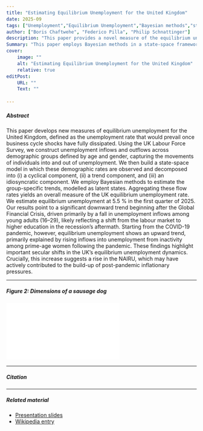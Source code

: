 ```yaml
---
title: "Estimating Equilibrium Unemployment for the United Kingdom" 
date: 2025-09
tags: ["Unemployment","Equilibrium Unemployment","Bayesian methods","state-space","labor force participation"]
author: ["Boris Chaftwehe", "Federico Pilla", "Philip Schnattinger"]
description: "This paper provides a novel measure of the equilibrium unemployment rate for the United Kingdom." 
Summary: "This paper employs Bayesian methods in a state-space framework to measure the equilibrium unemployment rate of the United Kingdom." 
cover:
    image: ""
    alt: "Estimating Equilibrium Unemployment for the United Kingdom"
    relative: true
editPost:
    URL: ""
    Text: ""

---
```




##### Abstract

This paper develops new measures of equilibrium unemployment for the United Kingdom, defined as the unemployment rate that would prevail once business cycle shocks have fully dissipated. Using the UK Labour Force Survey, we construct unemployment inflows and outflows across demographic groups defined by age and gender, capturing the movements of individuals into and out of unemployment. We then build a state-space model in which these demographic rates are observed and decomposed into (i) a cyclical component, (ii) a trend component, and (iii) an idiosyncratic component. We employ Bayesian methods to estimate the group-specific trends, modelled as latent states. Aggregating these flow rates yields an overall measure of the UK equilibrium unemployment rate. We estimate equilibrium unemployment at 5.5 % in the first quarter of 2025. Our results point to a significant downward trend beginning after the Global Financial Crisis, driven primarily by a fall in unemployment inflows among young adults (16–29), likely reflecting a shift from the labour market to higher education in the recession’s aftermath. Starting from the COVID-19 pandemic, however, equilibrium unemployment shows an upward trend, primarily explained by rising inflows into unemployment from inactivity among prime-age women following the pandemic. These findings highlight important secular shifts in the UK’s equilibrium unemployment dynamics. Crucially, this increase suggests a rise in the NAIRU, which may have actively contributed to the build-up of post-pandemic inflationary pressures.

---

##### Figure 2: Dimensions of a sausage dog

![](ubar.pdf)

---

##### Citation


---

##### Related material

+ [Presentation slides]()
+ [Wikipedia entry]()
